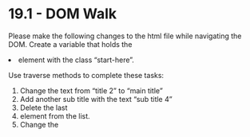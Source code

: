 # 19.1 - DOM Walk

Please make the following changes to the html file while navigating the DOM.
Create a variable that holds the <li> element with the class “start-here”.

Use traverse methods to complete these tasks:

1. Change the text from “title 2” to “main title”
2. Add another sub title with the text “sub title 4”
3. Delete the last <li> element from the list.
4. Change the <title> element text to “Master Of The Dom”.
5. Change the text of the <p> element ot something else of your

---

# 19.2 - Multiple inputs copy

Many times an application needs to verify the account by sending a verification
code by text message. Lets create a functionality the enables the user to paste
the verification code to the input fields.

Features:

1. The user is allowed to type the values manually. After each value is
   inserted, the next input will be focused.
2. The user is allowed to paste the verification code.
3. An extra challenge will be to auto submit the form once all inputs all
   populated.

Things to thing about: What happens if the user pastes only 3 digits and there
are 6 inputs to fill out.

---

# 21.1 - User Age

Create a webpage that has an input field for the user’s age and a button. If the
user enters a number above 18, make the text “you can drink appear”. If the user
enters a number below 18, make the text “you’re too young” appear.

---

# 21.3 - forEach and DOM

You get an array of objects of users from your database: const users = [ { id:
167464, firstName: "Jimmy", lastName: "Arnold", email: "jimmya@gmail.com", }, {
id: 578447, firstName: "Martha", lastName: "Goldman", email: "gold@hotmail.com",
}, { id: 864578, firstName: "Tim", lastName: "Burton", email:
"timmy.hotmail.com", }, ];

1. Loop over the array with the forEach method and dynamically create an ordered
   list of the first and last names from the objects.
2. Remove the bullet points of the ordered list with javaScript.
3. Create a custom data attribute called “data-id” and attach the id value to
   each li.
